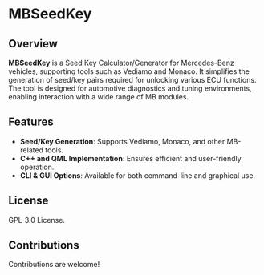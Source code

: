 # MBSeedKey

## Overview
**MBSeedKey** is a Seed Key Calculator/Generator for Mercedes-Benz vehicles, supporting tools such as Vediamo and Monaco. It simplifies the generation of seed/key pairs required for unlocking various ECU functions. The tool is designed for automotive diagnostics and tuning environments, enabling interaction with a wide range of MB modules.

## Features
- **Seed/Key Generation**: Supports Vediamo, Monaco, and other MB-related tools.
- **C++ and QML Implementation**: Ensures efficient and user-friendly operation.
- **CLI & GUI Options**: Available for both command-line and graphical use.

## License
GPL-3.0 License.

## Contributions
Contributions are welcome!
